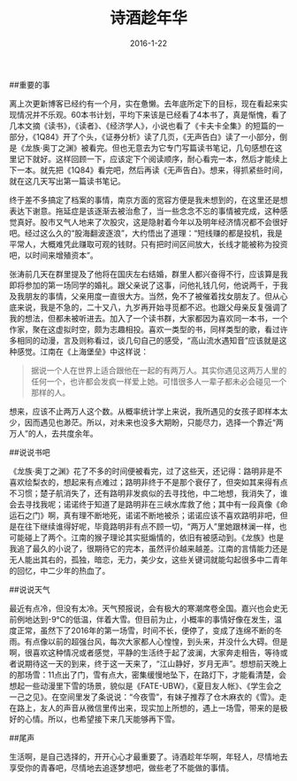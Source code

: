 ﻿---
layout: 

post: 

title: 诗酒趁年华

date: 2016-1-22

categories:
 
blog: 

tags: [年初，旬记，冬天]

description: 时间过的好快，新年就要来了

---

##重要的事

离上次更新博客已经约有一个月，实在惫懒。去年底所定下的目标，现在看起来实现情况并不乐观。60本书计划，平均下来该是已经看了4本书了，真是惭愧，看了几本文摘《读书》，《读者》、《经济学人》，小说也看了《卡夫卡全集》的短篇的一部分，《1Q84》开了个头，《证券分析》读了几页，《无声告白》读了一小部分，倒是《龙族·奥丁之渊》被看完。但也无意去为它专门写篇读书笔记，几句感想在这里记下就好。这样回顾一下，应该定下个阅读顺序，耐心看完一本，然后才能续上下一本。就先把《1Q84》看完吧，然后再读《无声告白》。想来，得抓紧些时间，就在这几天写出第一篇读书笔记。  

终于差不多搞定了档案的事情，南京方面的宽容方便是我未想到的，在这里还是想表达下谢意。拖延症是该逐渐去被治愈了，当一些念念不忘的事情被完成，这种感觉真好。股市又气人地来了次股灾，这是隐射着今年以及明年经济情况都不会很好吧。经过这么久的“股海翻波逐浪”，大约悟出了道理：“短线赚的都是投机，我是平常人，大概难凭此赚取可观的钱财。只有把时间区间放大，长线才能被称为投资吧，以时间来增殖资本”。  

张涛前几天在群里提及了他将在国庆左右结婚，群里人都兴奋得不行，应该算是我即将参加的第一场同学的婚礼。跟父亲说了这事，问他礼钱几何，他说两千，于我及我朋友的事情，父亲用度一直很大方。当然，免不了被催着找女朋友了。但从心底来说，我是不急的，二十又八，九岁再开始寻觅都不迟。也跟父母亲反复强调了我的想法，但都未被听进去。加入了一个读书群，大家都因为喜欢同一本书，一个作家，聚在这虚拟时空，颇为志趣相投。喜欢一类型的书，同样类型的歌，看过许多相同的动漫，言及则称看过，谈几句自己的感受，“高山流水遇知音”应该就是这种感觉。江南在《上海堡垒》中这样说：

>据说一个人在世界上适合跟他在一起的有两万人。其实你遇见这两万人里的任何一个，也许都会发疯一样爱上她。可惜很多人一辈子都未必会碰见一个那样的人。

想来，应该不止两万人这个数。从概率统计学上来说，我所遇见的女孩子即样本太少，因而遇见也渺茫。所以，对未来也没多大期盼，只能尽力，选择一个靠近“两万人”的人，去共度余年。

##说说书吧

《龙族·奥丁之渊》花了不多的时间便被看完，过了这些天，还记得：路明非是不喜欢绘梨衣的，想起来有点难过；路明非终于不是那个衰仔了，但突如其来得有点不习惯；楚子航消失了，还有路明非发疯似的去寻找他，中二地想，我消失了，谁会去寻找我呢；诺诺终于知道了是路明非在三峡水库救了他；其中有一段真像《命运石之门》啊，真有理不断地死，诺诺不断地被杀；诺诺应该不喜欢路明非吧，但是在往下继续谁得好呢，毕竟路明非有点不顾一切，“两万人”里她跟林澜一样，也可能碰上了两个。江南的猴子理论其实挺煽情的，依旧有被感动到。《龙族》也是我追了最久的小说了，很期待它的完本，虽然评价越来越差。江南的言情能力还是无人能出其右的，孤独，暗恋，无力，美少女，这些关键词就能勾起很多中二青年的回忆，中二少年的热血了。

##说说天气

最近有点冷，但没有太冷。天气预报说，会有极大的寒潮席卷全国。嘉兴也会史无前例地达到-9℃的低温，伴着大雪。但目前为止，小概率的事情好像在发生，温度正常，虽然下了2016年的第一场雪，时间不长，便停了，变成了连绵不断的冬雨。有点像以前的超强台风，每次大家都人心惶惶，到头来，并没什么大碍。但是啊，很喜欢这种情况或者感觉，平静的生活终于起了波澜，大家奔走相告，等待或者说期待这一天的到来，终于这一天来了，“江山静好，岁月无声”。想想前天晚上的那场雪：11点出了门，雪有点大，密集缓慢地坠下，在路灯下，才能看清楚，会想起一些动漫里下雪的场景，貌似是《FATE-UBW》，《夏目友人帐》、《学生会之一己之见》。在空间里发了条说说：“今夜雪”，有妹子推荐了仓木麻衣的《雪》。走在路上，友人的声音从微信里传出来，现实加上所想的，遇上一场雪，带来的是极好的心情。所以，也希望接下来几天能够再下雪。

##尾声

生活啊，是自己选择的，开开心心才最重要了。诗酒趁年华啊，年轻人，尽情地去享受你的青春吧，尽情地去追逐梦想吧，做些老了不能做的事情。




